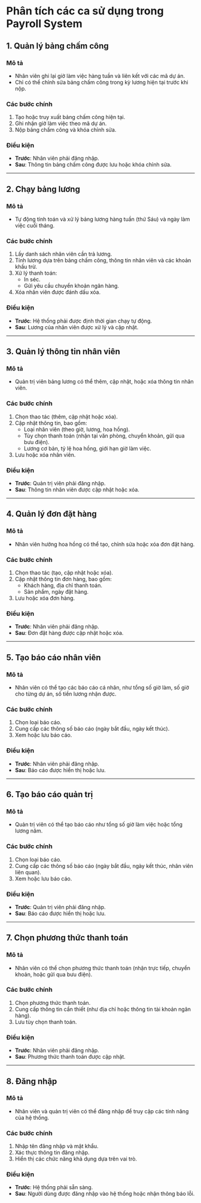 # **Phân tích các ca sử dụng trong Payroll System**

## **1. Quản lý bảng chấm công**
### Mô tả
- Nhân viên ghi lại giờ làm việc hàng tuần và liên kết với các mã dự án.
- Chỉ có thể chỉnh sửa bảng chấm công trong kỳ lương hiện tại trước khi nộp.

### Các bước chính
1. Tạo hoặc truy xuất bảng chấm công hiện tại.
2. Ghi nhận giờ làm việc theo mã dự án.
3. Nộp bảng chấm công và khóa chỉnh sửa.

### Điều kiện
- **Trước**: Nhân viên phải đăng nhập.
- **Sau**: Thông tin bảng chấm công được lưu hoặc khóa chỉnh sửa.

---

## **2. Chạy bảng lương**
### Mô tả
- Tự động tính toán và xử lý bảng lương hàng tuần (thứ Sáu) và ngày làm việc cuối tháng.

### Các bước chính
1. Lấy danh sách nhân viên cần trả lương.
2. Tính lương dựa trên bảng chấm công, thông tin nhân viên và các khoản khấu trừ.
3. Xử lý thanh toán:
   - In séc.
   - Gửi yêu cầu chuyển khoản ngân hàng.
4. Xóa nhân viên được đánh dấu xóa.

### Điều kiện
- **Trước**: Hệ thống phải được định thời gian chạy tự động.
- **Sau**: Lương của nhân viên được xử lý và cập nhật.

---

## **3. Quản lý thông tin nhân viên**
### Mô tả
- Quản trị viên bảng lương có thể thêm, cập nhật, hoặc xóa thông tin nhân viên.

### Các bước chính
1. Chọn thao tác (thêm, cập nhật hoặc xóa).
2. Cập nhật thông tin, bao gồm:
   - Loại nhân viên (theo giờ, lương, hoa hồng).
   - Tùy chọn thanh toán (nhận tại văn phòng, chuyển khoản, gửi qua bưu điện).
   - Lương cơ bản, tỷ lệ hoa hồng, giới hạn giờ làm việc.
3. Lưu hoặc xóa nhân viên.

### Điều kiện
- **Trước**: Quản trị viên phải đăng nhập.
- **Sau**: Thông tin nhân viên được cập nhật hoặc xóa.

---

## **4. Quản lý đơn đặt hàng**
### Mô tả
- Nhân viên hưởng hoa hồng có thể tạo, chỉnh sửa hoặc xóa đơn đặt hàng.

### Các bước chính
1. Chọn thao tác (tạo, cập nhật hoặc xóa).
2. Cập nhật thông tin đơn hàng, bao gồm:
   - Khách hàng, địa chỉ thanh toán.
   - Sản phẩm, ngày đặt hàng.
3. Lưu hoặc xóa đơn hàng.

### Điều kiện
- **Trước**: Nhân viên phải đăng nhập.
- **Sau**: Đơn đặt hàng được cập nhật hoặc xóa.

---

## **5. Tạo báo cáo nhân viên**
### Mô tả
- Nhân viên có thể tạo các báo cáo cá nhân, như tổng số giờ làm, số giờ cho từng dự án, số tiền lương nhận được.

### Các bước chính
1. Chọn loại báo cáo.
2. Cung cấp các thông số báo cáo (ngày bắt đầu, ngày kết thúc).
3. Xem hoặc lưu báo cáo.

### Điều kiện
- **Trước**: Nhân viên phải đăng nhập.
- **Sau**: Báo cáo được hiển thị hoặc lưu.

---

## **6. Tạo báo cáo quản trị**
### Mô tả
- Quản trị viên có thể tạo báo cáo như tổng số giờ làm việc hoặc tổng lương năm.

### Các bước chính
1. Chọn loại báo cáo.
2. Cung cấp các thông số báo cáo (ngày bắt đầu, ngày kết thúc, nhân viên liên quan).
3. Xem hoặc lưu báo cáo.

### Điều kiện
- **Trước**: Quản trị viên phải đăng nhập.
- **Sau**: Báo cáo được hiển thị hoặc lưu.

---

## **7. Chọn phương thức thanh toán**
### Mô tả
- Nhân viên có thể chọn phương thức thanh toán (nhận trực tiếp, chuyển khoản, hoặc gửi qua bưu điện).

### Các bước chính
1. Chọn phương thức thanh toán.
2. Cung cấp thông tin cần thiết (như địa chỉ hoặc thông tin tài khoản ngân hàng).
3. Lưu tùy chọn thanh toán.

### Điều kiện
- **Trước**: Nhân viên phải đăng nhập.
- **Sau**: Phương thức thanh toán được cập nhật.

---

## **8. Đăng nhập**
### Mô tả
- Nhân viên và quản trị viên có thể đăng nhập để truy cập các tính năng của hệ thống.

### Các bước chính
1. Nhập tên đăng nhập và mật khẩu.
2. Xác thực thông tin đăng nhập.
3. Hiển thị các chức năng khả dụng dựa trên vai trò.

### Điều kiện
- **Trước**: Hệ thống phải sẵn sàng.
- **Sau**: Người dùng được đăng nhập vào hệ thống hoặc nhận thông báo lỗi.
